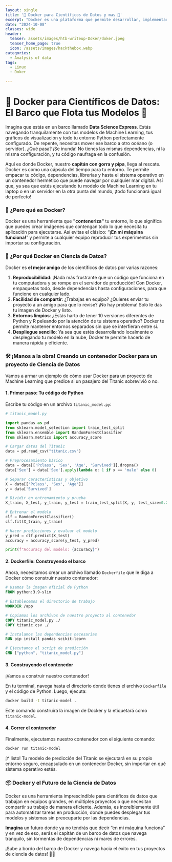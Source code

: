 ```yaml
---
layout: single
title: '🚢 Docker para Científicos de Datos y mas 🚢'
excerpt: "Docker es una plataforma que permite desarrollar, implementar y ejecutar aplicaciones dentro de contenedores. Un contenedor es una unidad estandarizada de software que empaqueta el código de una aplicación y todas sus dependencias (bibliotecas, configuraciones, etc.) para que pueda ejecutarse de manera rápida y confiable en cualquier entorno."
date: "2024-10-08"
classes: wide
header:
  teaser: assets/images/htb-writeup-Doker/doker.jpeg
  teaser_home_page: true
  icon: /assets/images/hackthebox.webp
categories:
  - Analysis of data
tags:  
  - Linux
  - Doker

---
```


# 🚢 **Docker para Científicos de Datos: El Barco que Flota tus Modelos** 🚢

Imagina que estás en un barco llamado **Data Science Express**. Estás navegando tranquilamente con tus modelos de Machine Learning, tus gráficos de visualización y todo tu entorno Python perfectamente configurado. De repente, necesitas mover ese barco a otro océano (o servidor). ¿Qué pasa? ¡Se inunda! No tienes las mismas dependencias, ni la misma configuración, y tu código naufraga en la confusión.

Aquí es donde Docker, nuestro **capitán con gorra y pipa**, llega al rescate. Docker es como una cápsula del tiempo para tu entorno. Te permite empacar tu código, dependencias, librerías y hasta el sistema operativo en un contenedor hermético que puede navegar por cualquier mar digital. Así que, ya sea que estés ejecutando tu modelo de Machine Learning en tu laptop o en un servidor en la otra punta del mundo, ¡todo funcionará igual de perfecto!

### 🐋 ¿Pero qué es Docker?

Docker es una herramienta que **"conteneriza"** tu entorno, lo que significa que puedes crear imágenes que contengan todo lo que necesita tu aplicación para ejecutarse. Así evitas el clásico: “**¡En mi máquina funciona!**” y permite a cualquier equipo reproducir tus experimentos sin importar su configuración.

### 🎯 ¿Por qué Docker en Ciencia de Datos?

Docker es **el mejor amigo** de los científicos de datos por varias razones:

1. **Reproducibilidad**: ¡Nada más frustrante que un código que funciona en tu computadora y se rompe en el servidor de producción! Con Docker, empaquetas todo, desde dependencias hasta configuraciones, para que funcione en cualquier lado.
2. **Facilidad de compartir**: ¿Trabajas en equipo? ¿Quieres enviar tu proyecto a un amigo para que lo revise? ¡No hay problema! Solo le das tu imagen de Docker y listo.
3. **Entornos limpios**: ¿Estás harto de tener 10 versiones diferentes de Python y R peleando por la atención de tu sistema operativo? Docker te permite mantener entornos separados sin que se interfieran entre sí.
4. **Despliegue sencillo**: Ya sea que estés desarrollando localmente o desplegando tu modelo en la nube, Docker te permite hacerlo de manera rápida y eficiente.

### 🛠️ ¡Manos a la obra! Creando un contenedor Docker para un proyecto de Ciencia de Datos

Vamos a armar un ejemplo de cómo usar Docker para un proyecto de Machine Learning que predice si un pasajero del Titanic sobrevivió o no. 

#### 1. **Primer paso: Tu código de Python**

Escribe tu código en un archivo `titanic_model.py`:

```python
# titanic_model.py

import pandas as pd
from sklearn.model_selection import train_test_split
from sklearn.ensemble import RandomForestClassifier
from sklearn.metrics import accuracy_score

# Cargar datos del Titanic
data = pd.read_csv("titanic.csv")

# Preprocesamiento básico
data = data[['Pclass', 'Sex', 'Age', 'Survived']].dropna()
data['Sex'] = data['Sex'].apply(lambda x: 1 if x == 'male' else 0)

# Separar características y objetivo
X = data[['Pclass', 'Sex', 'Age']]
y = data['Survived']

# Dividir en entrenamiento y prueba
X_train, X_test, y_train, y_test = train_test_split(X, y, test_size=0.2, random_state=42)

# Entrenar el modelo
clf = RandomForestClassifier()
clf.fit(X_train, y_train)

# Hacer predicciones y evaluar el modelo
y_pred = clf.predict(X_test)
accuracy = accuracy_score(y_test, y_pred)

print(f"Accuracy del modelo: {accuracy}")
```

#### 2. **Dockerfile: Construyendo el barco**

Ahora, necesitamos crear un archivo llamado `Dockerfile` que le diga a Docker cómo construir nuestro contenedor:

```dockerfile
# Usamos la imagen oficial de Python
FROM python:3.9-slim

# Establecemos el directorio de trabajo
WORKDIR /app

# Copiamos los archivos de nuestro proyecto al contenedor
COPY titanic_model.py ./
COPY titanic.csv ./

# Instalamos las dependencias necesarias
RUN pip install pandas scikit-learn

# Ejecutamos el script de predicción
CMD ["python", "titanic_model.py"]
```

#### 3. **Construyendo el contenedor**

¡Vamos a construir nuestro contenedor!

En tu terminal, navega hasta el directorio donde tienes el archivo `Dockerfile` y el código de Python. Luego, ejecuta:

```bash
docker build -t titanic-model .
```

Este comando construirá la imagen de Docker y la etiquetará como `titanic-model`.

#### 4. **Correr el contenedor**

Finalmente, ejecutamos nuestro contenedor con el siguiente comando:

```bash
docker run titanic-model
```

¡Y listo! Tu modelo de predicción del Titanic se ejecutará en su propio entorno seguro, encapsulado en un contenedor Docker, sin importar en qué sistema operativo estés.

### 📦 Docker y el Futuro de la Ciencia de Datos

Docker es una herramienta imprescindible para científicos de datos que trabajan en equipos grandes, en múltiples proyectos o que necesitan compartir su trabajo de manera eficiente. Además, es increíblemente útil para automatizar tareas en producción, donde puedes desplegar tus modelos y sistemas sin preocuparte por las dependencias.

**Imagina** un futuro donde ya no tendrás que decir “en mi máquina funciona” y en vez de eso, serás el capitán de un barco de datos que navega tranquilo, sin tormentas de dependencias ni mares de errores.

¡Sube a bordo del barco de Docker y navega hacia el éxito en tus proyectos de ciencia de datos! 🌊🚢


